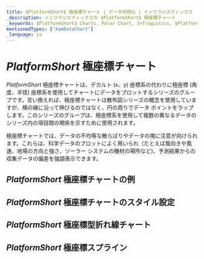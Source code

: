 ```yaml
---
title: $PlatformShort$ 極座標チャート | データ可視化 | インフラジスティックス
_description: インフラジスティックスの $PlatformShort$ 極座標チャート
_keywords: $PlatformShort$ Charts, Polar Chart, Infragistics, $PlatformShort$ チャート, 極座標チャート, インフラジスティックス
mentionedTypes: ["XamDataChart"]
_language: ja
---
```

# $PlatformShort$ 極座標チャート

$PlatformShort$ 極座標チャートは、デカルト (x、y) 座標系の代わりに極座標 (角度、半径) 座標系を使用してチャートにデータをプロットするシリーズのグループです。言い換えれば、極座標チャートは散布図シリーズの概念を使用していますが、横の線に沿って伸びるのではなく、円の周りでデータ ポイントをラップします。このシリーズのグループは、極座標系を使用して複数の異なるデータのシリーズ内の項目間の関係を示すために使用されます。

極座標チャートでは、データの不均等な散らばりやデータの塊に注意が向けられます。これらは、科学データのプロットによく用いられ（たとえば風向きや風速、地場の方向と強さ、ソーラー システムの機材の場所など)、予測結果からの収集データの偏差を強調表示できます。

## $PlatformShort$ 極座標チャートの例

<!-- TODO use this iframe which will point to a new sample:
<iframe src='{environment:dvDemosBaseUrl}/charts/data-chart-type-radial-series' width="100%" height="100%" seamless frameBorder="0" onload="onXPlatSampleIframeContentLoaded(this);" alt="$PlatformShort$ 極座標チャートの例"></iframe> -->

## $PlatformShort$ 極座標チャートのスタイル設定

<!-- TODO copy and combine content (code snippets, description) from these topics:
    data-chart-type-polar-scatter-series.md
-->

## $PlatformShort$ 極座標型折れ線チャート

<!-- TODO copy and combine content (code snippets, description) from these topics:
    data-chart-type-polar-scatter-series.md
-->

## $PlatformShort$ 極座標スプライン

<!-- TODO copy and combine content (code snippets, description) from these topics:
    data-chart-type-polar-scatter-series.md
-->

<!-- TODO list API links used in this topic 
## API Members
-->